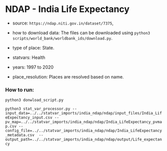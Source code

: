 # NDAP - India Life Expectancy

- source: `https://ndap.niti.gov.in/dataset/7375`, 

- how to download data: The files can be downloaded using `python3 scripts/world_bank/worldbank_ids/download.py`.

- type of place: State.

- statvars: Health

- years: 1997 to 2020

- place_resolution: Places are resolved based on name.

### How to run:

`python3 donwload_script.py`

`python3 stat_var_processor.py --input_data=../../statvar_imports/india_ndap/ndap/input_files/India_LifeExpectancy_input.csv --pv_map=../../statvar_imports/india_ndap/ndap/India_LifeExpectancy_pvmap.csv --config_file=../../statvar_imports/india_ndap/ndap/India_LifeExpectancy_metadata.csv  --output_path=../../statvar_imports/india_ndap/ndap/output/Life_expectancy`

